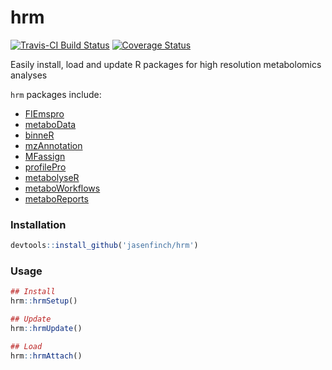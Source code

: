 # hrm

[![Travis-CI Build Status](https://travis-ci.org/jasenfinch/hrm.svg?branch=master)](https://travis-ci.org/jasenfinch/hrm) [![Coverage Status](https://img.shields.io/codecov/c/github/jasenfinch/hrm/master.svg)](https://codecov.io/github/jasenfinch/hrm?branch=master)

Easily install, load and update R packages for high resolution metabolomics analyses

`hrm` packages include:

* [FIEmspro](https://github.com/aberHRML/FIEmspro)
* [metaboData](https://github.com/jasenfinch/metaboData)
* [binneR](https://github.com/jasenfinch/binneR)
* [mzAnnotation](https://github.com/jasenfinch/mzAnnotation)
* [MFassign](https://github.com/jasenfinch/MFassign)
* [profilePro](https://github.com/jasenfinch/profilePro)
* [metabolyseR](https://github.com/jasenfinch/metabolyseR)
* [metaboWorkflows](https://github.com/jasenfinch/metaboWorkflows)
* [metaboReports](https://github.com/jasenfinch/metaboReports)

### Installation

```r
devtools::install_github('jasenfinch/hrm')
```

### Usage

```r
## Install
hrm::hrmSetup()

## Update
hrm::hrmUpdate()

## Load
hrm::hrmAttach()

```